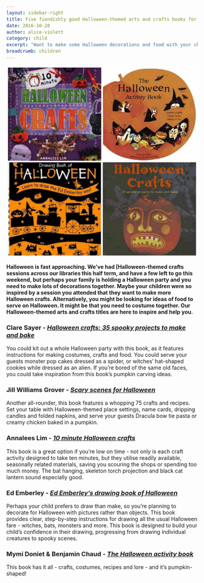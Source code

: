 ```yaml
---
layout: sidebar-right
title: Five fiendishly good Halloween-themed arts and crafts books for children
date: 2016-10-28
author: alice-violett
category: child
excerpt: "Want to make some Halloween decorations and food with your children, but looking for inspiration and instruction? Our Halloween crafts titles are here to help."
breadcrumb: children
---
```


![10 minute Halloween crafts, The Halloween activity book, Drawing book of Halloween, Halloween crafts](/images/featured/featured-halloween-crafts-collage.jpg)

**Halloween is fast approaching. We’ve had [Halloween-themed crafts sessions across our libraries this half term, and have a few left to go this weekend, but perhaps your family is holding a Halloween party and you need to make lots of decorations together. Maybe your children were so inspired by a session you attended that they want to make more Halloween crafts. Alternatively, you might be looking for ideas of food to serve on Halloween. It might be that you need to costume together. Our Halloween-themed arts and crafts titles are here to inspire and help you.**

<h3>Clare Sayer - <a href="https://suffolk.spydus.co.uk/cgi-bin/spydus.exe/ENQ/OPAC/BIBENQ?ENTRY_NAME=TI&ENTRY=35+spooky+projects+to+make+and+bake&ENTRY1_OPER=%2B&ENTRY2_NAME=AU&ENTRY2=&ENTRY2_TYPE=K&ENTRY3_NAME=SU&ENTRY3=&ENTRY_TYPE=K&ENTRY3_OPER=%2B&NRECS=20&SORTS=HBT.SOVR&SEARCH_FORM=%2Fcgi-bin%2Fspydus.exe%2FMSGTRN%2FOPAC%2FBSEARCH&CF=GEN&ISGLB=0&GQ=35+spooky+projects+to+make+and+bake"><cite>Halloween crafts: 35 spooky projects to make and bake</cite></a></h3>

You could kit out a whole Halloween party with this book, as it features instructions for making costumes, crafts and food. You could serve your guests monster pop cakes dressed as a spider, or witches’ hat-shaped cookies while dressed as an alien. If you’re bored of the same old faces, you could take inspiration from this book’s pumpkin carving ideas.

<h3>Jill Williams Grover - <a href="https://suffolk.spydus.co.uk/cgi-bin/spydus.exe/ENQ/OPAC/BIBENQ?ENTRY_NAME=TI&ENTRY=scary+scenes+for+halloween&ENTRY1_OPER=%2B&ENTRY2_NAME=AU&ENTRY2=&ENTRY2_TYPE=K&ENTRY3_NAME=SU&ENTRY3=&ENTRY_TYPE=K&ENTRY3_OPER=%2B&NRECS=20&SORTS=HBT.SOVR&SEARCH_FORM=%2Fcgi-bin%2Fspydus.exe%2FMSGTRN%2FOPAC%2FBSEARCH&CF=GEN&ISGLB=0&GQ=scary+scenes+for+halloween"><cite>Scary scenes for Halloween</cite></a></h3>

Another all-rounder, this book features a whopping 75 crafts and recipes. Set your table with Halloween-themed place settings, name cards, dripping candles and folded napkins, and serve your guests Dracula bow tie pasta or creamy chicken baked in a pumpkin.

<h3>Annalees Lim - <a href="https://suffolk.spydus.co.uk/cgi-bin/spydus.exe/ENQ/OPAC/BIBENQ/12150545?QRY=CTIBIB%3C%20IRN(39260893)&QRYTEXT=10%20minute%20Halloween%20crafts"><cite>10 minute Halloween crafts</cite></a></h3>

This book is a great option if you’re low on time - not only is each craft activity designed to take ten minutes, but they utilise readily available, seasonally related materials, saving you scouring the shops or spending too much money. The bat hanging, skeleton torch projection and black cat lantern sound especially good.

<h3>Ed Emberley - <a href="https://suffolk.spydus.co.uk/cgi-bin/spydus.exe/ENQ/OPAC/BIBENQ?ENTRY_NAME=TI&ENTRY=drawing+book+of+halloween&ENTRY1_OPER=%2B&ENTRY2_NAME=AU&ENTRY2=ed+emberley&ENTRY2_TYPE=K&ENTRY3_NAME=SU&ENTRY3=&ENTRY_TYPE=K&ENTRY3_OPER=%2B&NRECS=20&SORTS=HBT.SOVR&SEARCH_FORM=%2Fcgi-bin%2Fspydus.exe%2FMSGTRN%2FOPAC%2FBSEARCH&CF=GEN&ISGLB=0&GQ=drawing+book+of+halloween"><cite>Ed Emberley’s drawing book of Halloween</cite></a></h3>

Perhaps your child prefers to draw than make, so you’re planning to decorate for Halloween with pictures rather than objects. This book provides clear, step-by-step instructions for drawing all the usual Halloween fare - witches, bats, monsters and more. This book is designed to build your child’s confidence in their drawing, progressing from drawing individual creatures to spooky scenes.

<h3>Mymi Doniet &amp; Benjamin Chaud - <a href="https://suffolk.spydus.co.uk/cgi-bin/spydus.exe/ENQ/OPAC/BIBENQ?ENTRY_NAME=TI&ENTRY=the+halloween+activity+book&ENTRY1_OPER=%2B&ENTRY2_NAME=AU&ENTRY2=&ENTRY2_TYPE=K&ENTRY3_NAME=SU&ENTRY3=&ENTRY_TYPE=K&ENTRY3_OPER=%2B&NRECS=20&SORTS=HBT.SOVR&SEARCH_FORM=%2Fcgi-bin%2Fspydus.exe%2FMSGTRN%2FOPAC%2FBSEARCH&CF=GEN&ISGLB=0&GQ=the+halloween+activity+book"><cite>The Halloween activity book</cite></a></h3>

This book has it all - crafts, costumes, recipes and lore - and it’s pumpkin-shaped!

